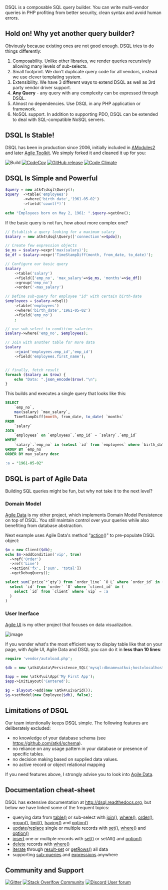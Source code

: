 
DSQL is a composable SQL query builder. You can write multi-vendor queries in PHP profiting from
better security, clean syntax and avoid human errors.


## Hold on! Why yet another query builder?

Obviously because existing ones are not good enough. DSQL tries to do things differently:

1. Composability. Unlike other libraries, we render queries recursively allowing many levels of sub-selects.
2. Small footprint. We don't duplicate query code for all vendors, instead we use clever templating system.
3. Extensibility. We have 3 different ways to extend DSQL as well as 3rd party vendor driver support.
4. **Any Query** - any query with any complexity can be expressed through DSQL.
5. Almost no dependencies. Use DSQL in any PHP application or framework.
6. NoSQL support. In addition to supporting PDO, DSQL can be extended to deal with SQL-compatible NoSQL servers.


## DSQL Is Stable!

DSQL has been in production since 2006, initially included in [AModules2](https://sourceforge.net/projects/amodules3/) and later [Agile Toolkit](https://github.com/atk4/atk4/blob/release-4.0.1/lib/DBlite/dsql.php). We simply forked it and cleaned it up for you:

![Build](https://github.com/atk4/dsql/workflows/Unit%20Testing/badge.svg)
[![CodeCov](https://codecov.io/gh/atk4/dsql/branch/develop/graph/badge.svg)](https://codecov.io/gh/atk4/dsql)
[![GitHub release](https://img.shields.io/github/release/atk4/dsql.svg)](CHANGELOG.md)
[![Code Climate](https://codeclimate.com/github/atk4/dsql/badges/gpa.svg)](https://codeclimate.com/github/atk4/dsql)


## DSQL Is Simple and Powerful

``` php
$query = new atk4\dsql\Query();
$query  ->table('employees')
        ->where('birth_date','1961-05-02')
        ->field('count(*)')
        ;
echo "Employees born on May 2, 1961: ".$query->getOne();
```

If the basic query is not fun, how about more complex one?

``` php
// Establish a query looking for a maximum salary
$salary = new atk4\dsql\Query(['connection'=>$pdo]);

// Create few expression objects
$e_ms = $salary->expr('max(salary)');
$e_df = $salary->expr('TimeStampDiff(month, from_date, to_date)');

// Configure our basic query
$salary
    ->table('salary')
    ->field(['emp_no', 'max_salary'=>$e_ms, 'months'=>$e_df])
    ->group('emp_no')
    ->order('-max_salary')

// Define sub-query for employee "id" with certain birth-date
$employees = $salary->dsql()
    ->table('employees')
    ->where('birth_date','1961-05-02')
    ->field('emp_no')
    ;

// use sub-select to condition salaries
$salary->where('emp_no', $employees);

// Join with another table for more data
$salary
    ->join('employees.emp_id','emp_id')
    ->field('employees.first_name');


// finally, fetch result
foreach ($salary as $row) {
    echo "Data: ".json_encode($row)."\n";
}
```

This builds and executes a single query that looks like this:

``` sql
SELECT
    `emp_no`,
    max(salary) `max_salary`,
    TimeStampDiff(month, from_date, to_date) `months`
FROM
    `salary`
JOIN
    `employees` on `employees`.`emp_id` = `salary`.`emp_id`
WHERE
    `salary`.`emp_no` in (select `id` from `employees` where `birth_date` = :a)
GROUP BY `emp_no`
ORDER BY max_salary desc

:a = "1961-05-02"
```

## DSQL is part of Agile Data

Building SQL queries might be fun, but why not take it to the next level?

### Domain Model

[Agile Data](https://github.com/atk4/data) is my other project, which implements Domain Model
Persistence on top of DSQL. You still maintain control over your queries while also benefiting
from database abstraction.

Next example uses Agile Data's method "[action](http://agile-data.readthedocs.io/en/develop/quickstart.html?highlight=action#actions)()"
to pre-populate DSQL object:

``` php
$m = new Client($db);
echo $m->addCondition('vip', true)
  ->ref('Order')
  ->ref('Line')
  ->action('fx', ['sum', 'total'])
  ->getDebugQuery();
```

```sql
select sum(`price`*`qty`) from `order_line` `O_L` where `order_id` in (
  select `id` from `order` `O` where `client_id` in (
    select `id` from `client` where `vip` = :a
  )
)
```

### User Inerface

[Agile UI](https://github.com/atk4/ui) is my other project that focuses on data visualization.

![image](https://github.com/atk4/ui/raw/develop/docs/images/grid.png)

If you wonder what's the most efficient way to display table like that on your page, with
Agile UI, Agile Data and DSQL you can do it in **less than 10 lines**:

``` php
require 'vendor/autoload.php';

$db = new \atk4\data\Persistence_SQL('mysql:dbname=atkui;host=localhost','root','root');

$app = new \atk4\ui\App('My First App');
$app->initLayout('Centered');

$g = $layout->add(new \atk4\ui\Grid());
$g->setModel(new Employee($db), false);
```

## Limitations of DSQL

Our team intentionally keeps DSQL simple. The following features are deliberately excluded:

- no knowledge of your database schema (see https://github.com/atk4/schema).
- no reliance on any usage pattern in your database or presence of specific tables.
- no decision making based on supplied data values.
- no active record or object relational mapping

If you need features above, I strongly advise you to look into [Agile Data](https://github.com/atk4/data).

## Documentation cheat-sheet

DSQL has extensive documentation at http://dsql.readthedocs.org, but below we have linked some
of the frequent topics:


- querying data from [table()](http://dsql.readthedocs.org/en/latest/queries.html#modifying-your-query) or sub-select with [join()](http://dsql.readthedocs.org/en/develop/queries.html#joining-with-other-tables), [where()](http://dsql.readthedocs.io/en/develop/queries.html?highlight=delete#Query::where), [order()](http://dsql.readthedocs.io/en/develop/queries.html?highlight=order#ordering-result-set), [group()](http://dsql.readthedocs.org/en/develop/queries.html#grouping-results-by-field), [limit()](http://dsql.readthedocs.io/en/develop/queries.html?highlight=limit#limiting-result-set), [having()](http://dsql.readthedocs.io/en/develop/queries.html?highlight=having#Query::having) and [option()](http://dsql.readthedocs.io/en/develop/queries.html?highlight=option#Query::option)
- [update](http://dsql.readthedocs.io/en/develop/queries.html?highlight=update#Query::update)/[replace](http://dsql.readthedocs.io/en/develop/queries.html?highlight=replace#Query::replace) single or multiple records with [set()](http://dsql.readthedocs.io/en/develop/queries.html?highlight=set#set-value-to-a-field), [where()](http://dsql.readthedocs.io/en/develop/queries.html?highlight=delete#Query::where) and [option()](http://dsql.readthedocs.io/en/develop/queries.html?highlight=option#Query::option)
- [insert](http://dsql.readthedocs.io/en/develop/queries.html?highlight=insert#Query::insert) one or multiple records with [set()](http://dsql.readthedocs.io/en/develop/queries.html?highlight=set#set-value-to-a-field) or setAll() and [option()](http://dsql.readthedocs.io/en/develop/queries.html?highlight=option#Query::option)
- [delete](http://dsql.readthedocs.io/en/develop/queries.html?highlight=delete#Query::delete) records with [where()](http://dsql.readthedocs.io/en/develop/queries.html?highlight=delete#Query::where)
- [iterate](http://dsql.readthedocs.org/en/latest/quickstart.html#fetching-result) through [result-set](http://dsql.readthedocs.io/en/develop/results.html#results) or [getRows()](http://dsql.readthedocs.io/en/develop/expressions.html?highlight=getRows#Expression::getRows) all data
- supporting [sub-queries](http://dsql.readthedocs.org/en/latest/queries.html#using-query-as-expression) and [expressions](http://dsql.readthedocs.org/en/latest/expressions.html#expressions) anywhere


## Community and Support

[![Gitter](https://img.shields.io/gitter/room/atk4/data.svg)](https://gitter.im/atk4/dataset?utm_source=badge&utm_medium=badge&utm_campaign=pr-badge&utm_content=badge)
[![Stack Overlfow Community](https://img.shields.io/stackexchange/stackoverflow/t/atk4.svg)](http://stackoverflow.com/questions/ask?tags=atk4)
[![Discord User forum](https://img.shields.io/badge/discord-User_Forum-green.svg)](https://forum.agiletoolkit.org/c/44)
